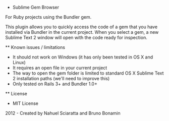 * Sublime Gem Browser

For Ruby projects using the Bundler gem.

This plugin allows you to quickly access the code of a gem that you have installed via Bundler in the current project. When you select a gem, a new Sublime Text 2 window will open with the code ready for inspection.

** Known issues / limitations
- It should not work on Windows (it has only been tested in OS X and Linux)
- It requires an open file in your current project
- The way to open the gem folder is limited to standard OS X Sublime Text 2 installation paths (we'll need to improve this)
- Only tested on Rails 3+ and Bundler 1.0+

** License
- MIT License

2012 - Created by Nahuel Sciaratta and Bruno Bonamin